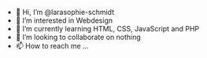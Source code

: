 - 👋 Hi, I’m @larasophie-schmidt
- 👀 I’m interested in Webdesign
- 🌱 I’m currently learning HTML, CSS, JavaScript and PHP
- 💞️ I’m looking to collaborate on nothing
- 📫 How to reach me ...

<!---
larasophie-schmidt/larasophie-schmidt is a ✨ special ✨ repository because its `README.md` (this file) appears on your GitHub profile.
You can click the Preview link to take a look at your changes.
--->
